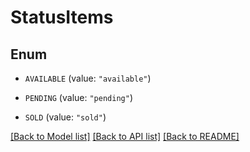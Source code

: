 # StatusItems

## Enum


* `AVAILABLE` (value: `"available"`)

* `PENDING` (value: `"pending"`)

* `SOLD` (value: `"sold"`)


[[Back to Model list]](../README.md#documentation-for-models) [[Back to API list]](../README.md#documentation-for-api-endpoints) [[Back to README]](../README.md)


